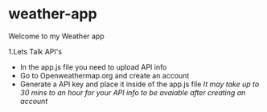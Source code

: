 # weather-app
Welcome to my Weather app

1.Lets Talk API's
- In the app.js file you need to upload API info
- Go to Openweathermap.org and create an account 
- Generate a API key and place it inside of the app.js file
*It may take up to 30 mins to an hour for your API info to be avaiable after creating an account*
